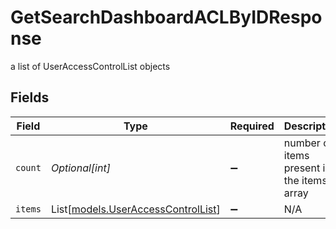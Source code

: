 # GetSearchDashboardACLByIDResponse

a list of UserAccessControlList objects


## Fields

| Field                                                                    | Type                                                                     | Required                                                                 | Description                                                              |
| ------------------------------------------------------------------------ | ------------------------------------------------------------------------ | ------------------------------------------------------------------------ | ------------------------------------------------------------------------ |
| `count`                                                                  | *Optional[int]*                                                          | :heavy_minus_sign:                                                       | number of items present in the items array                               |
| `items`                                                                  | List[[models.UserAccessControlList](../models/useraccesscontrollist.md)] | :heavy_minus_sign:                                                       | N/A                                                                      |